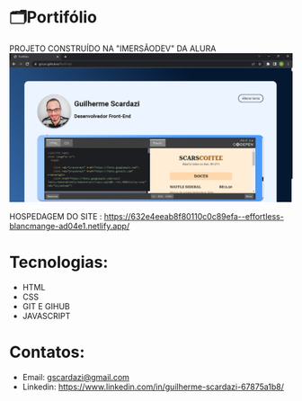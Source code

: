 # 🗂️Portifólio

PROJETO CONSTRUÍDO NA "IMERSÃODEV" DA ALURA
![pt](pt.png) 

HOSPEDAGEM DO SITE : https://632e4eeab8f80110c0c89efa--effortless-blancmange-ad04e1.netlify.app/
# Tecnologias: 
- HTML
- CSS
- GIT E GIHUB
- JAVASCRIPT
# Contatos:
- Email: gscardazi@gmail.com
- Linkedin: https://www.linkedin.com/in/guilherme-scardazi-67875a1b8/

